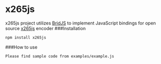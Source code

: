 x265js
======

x265js project utilizes [BridJS](https://github.com/jiahansu/BridJS) to implement JavaScript bindings for open source [x265js](https://bitbucket.org/multicoreware/x265/) encoder
###Installation
``` bash
npm install x265js
```
###How to use
``` bash
Please find sample code from examples/example.js

```
